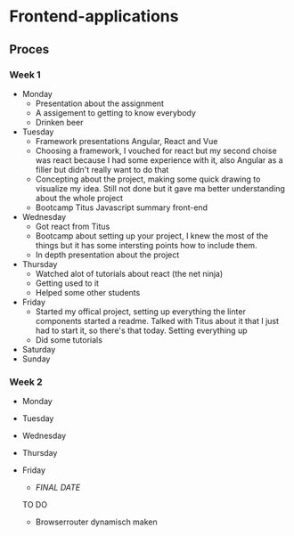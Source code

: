 # Frontend-applications

## Proces
### Week 1
* Monday
   * Presentation about the assignment
   * A assigement to getting to know everybody
   * Drinken beer
* Tuesday
  * Framework presentations Angular, React and Vue
  * Choosing a framework, I vouched for react but my second choise was react because I had some experience with it, also Angular as a filler but didn't really want to do that
  * Concepting about the project, making some quick drawing to visualize my idea. Still not done but it gave ma  better understanding about the whole project
  * Bootcamp Titus Javascript summary front-end
* Wednesday
  * Got react from Titus
  * Bootcamp about setting up your project, I knew the most of the things but it has some intersting points how to include them.
  * In depth presentation about the project
* Thursday
  * Watched alot of tutorials about react (the net ninja)
  * Getting used to it
  * Helped some other students
* Friday
  * Started my offical project, setting up everything the linter components started a readme. Talked with Titus about it that I just had to start it, so there's that today. Setting everything up
  * Did some tutorials
* Saturday
* Sunday

### Week 2
* Monday
* Tuesday
* Wednesday
* Thursday
* Friday
  * _FINAL DATE_


  TO DO
  * Browserrouter dynamisch maken
